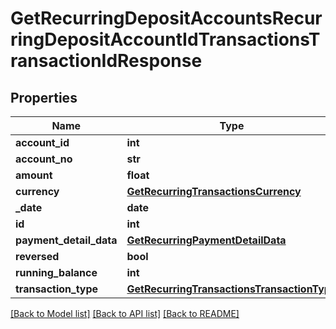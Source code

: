 # GetRecurringDepositAccountsRecurringDepositAccountIdTransactionsTransactionIdResponse

## Properties
Name | Type | Description | Notes
------------ | ------------- | ------------- | -------------
**account_id** | **int** |  | [optional] 
**account_no** | **str** |  | [optional] 
**amount** | **float** |  | [optional] 
**currency** | [**GetRecurringTransactionsCurrency**](GetRecurringTransactionsCurrency.md) |  | [optional] 
**_date** | **date** |  | [optional] 
**id** | **int** |  | [optional] 
**payment_detail_data** | [**GetRecurringPaymentDetailData**](GetRecurringPaymentDetailData.md) |  | [optional] 
**reversed** | **bool** |  | [optional] 
**running_balance** | **int** |  | [optional] 
**transaction_type** | [**GetRecurringTransactionsTransactionType**](GetRecurringTransactionsTransactionType.md) |  | [optional] 

[[Back to Model list]](../README.md#documentation-for-models) [[Back to API list]](../README.md#documentation-for-api-endpoints) [[Back to README]](../README.md)

